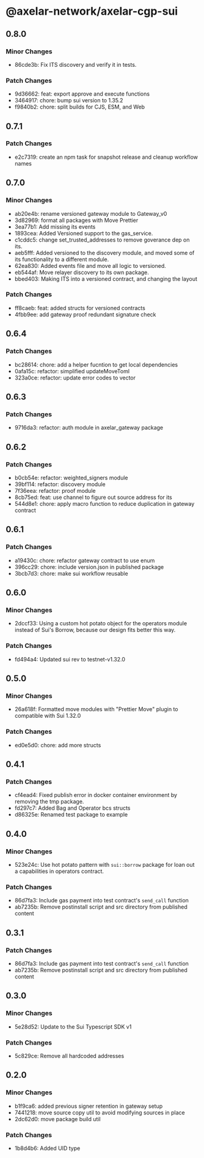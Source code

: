 # @axelar-network/axelar-cgp-sui

## 0.8.0

### Minor Changes

-   86cde3b: Fix ITS discovery and verify it in tests.

### Patch Changes

-   9d36662: feat: export approve and execute functions
-   3464917: chore: bump sui version to 1.35.2
-   f9840b2: chore: split builds for CJS, ESM, and Web

## 0.7.1

### Patch Changes

-   e2c7319: create an npm task for snapshot release and cleanup workflow names

## 0.7.0

### Minor Changes

-   ab20e4b: rename versioned gateway module to Gateway_v0
-   3d82969: format all packages with Move Prettier
-   3ea77b1: Add missing its events
-   1893cea: Added Versioned support to the gas_service.
-   c1cddc5: change set_trusted_addresses to remove goverance dep on its.
-   aeb5fff: Added versioned to the discovery module, and moved some of its functionality to a different module.
-   62ea830: Added events file and move all logic to versioned.
-   eb544af: Move relayer discovery to its own package.
-   bbed403: Making ITS into a versioned contract, and changing the layout

### Patch Changes

-   ff8caeb: feat: added structs for versioned contracts
-   4fbb9ee: add gateway proof redundant signature check

## 0.6.4

### Patch Changes

-   bc28614: chore: add a helper fucntion to get local dependencies
-   0afa15c: refactor: simplified updateMoveToml
-   323a0ce: refactor: update error codes to vector<u8>

## 0.6.3

### Patch Changes

-   9716da3: refactor: auth module in axelar_gateway package

## 0.6.2

### Patch Changes

-   b0cb54e: refactor: weighted_signers module
-   39bf114: refactor: discovery module
-   7f36eea: refactor: proof module
-   8cb75ed: feat: use channel to figure out source address for its
-   544d8e1: chore: apply macro function to reduce duplication in gateway contract

## 0.6.1

### Patch Changes

-   a19430c: chore: refactor gateway contract to use enum
-   396cc29: chore: include version.json in published package
-   3bcb7d3: chore: make sui workflow reusable

## 0.6.0

### Minor Changes

-   2dccf33: Using a custom hot potato object for the operators module instead of Sui's Borrow, because our design fits better this way.

### Patch Changes

-   fd494a4: Updated sui rev to testnet-v1.32.0

## 0.5.0

### Minor Changes

-   26a618f: Formatted move modules with "Prettier Move" plugin to compatible with Sui 1.32.0

### Patch Changes

-   ed0e5d0: chore: add more structs

## 0.4.1

### Patch Changes

-   cf4ead4: Fixed publish error in docker container environment by removing the tmp package.
-   fd297c7: Added Bag and Operator bcs structs
-   d86325e: Renamed test package to example

## 0.4.0

### Minor Changes

-   523e24c: Use hot potato pattern with `sui::borrow` package for loan out a capabilities in operators contract.

### Patch Changes

-   86d7fa3: Include gas payment into test contract's `send_call` function
-   ab7235b: Remove postinstall script and src directory from published content

## 0.3.1

### Patch Changes

-   86d7fa3: Include gas payment into test contract's `send_call` function
-   ab7235b: Remove postinstall script and src directory from published content

## 0.3.0

### Minor Changes

-   5e28d52: Update to the Sui Typescript SDK v1

### Patch Changes

-   5c829ce: Remove all hardcoded addresses

## 0.2.0

### Minor Changes

-   b1f9ca6: added previous signer retention in gateway setup
-   7441218: move source copy util to avoid modifying sources in place
-   2dc62d0: move package build util

### Patch Changes

-   1b8d4b6: Added UID type
